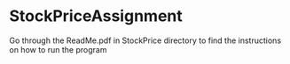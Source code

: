 # StockPriceAssignment
Go through the ReadMe.pdf in StockPrice directory to find the instructions on how to run the program
